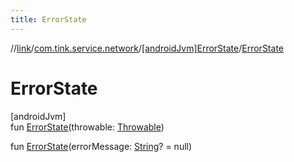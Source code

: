 ```yaml
---
title: ErrorState
---
```

//[link](../../../index.html)/[com.tink.service.network](../index.html)/[[androidJvm]ErrorState](index.html)/[ErrorState](-error-state.html)



# ErrorState



[androidJvm]\
fun [ErrorState](-error-state.html)(throwable: [Throwable](https://kotlinlang.org/api/latest/jvm/stdlib/kotlin/-throwable/index.html))

fun [ErrorState](-error-state.html)(errorMessage: [String](https://kotlinlang.org/api/latest/jvm/stdlib/kotlin/-string/index.html)? = null)




